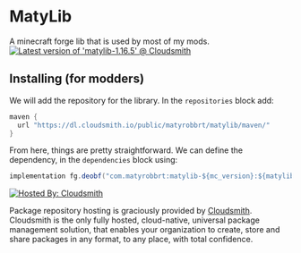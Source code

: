 # MatyLib
A minecraft forge lib that is used by most of my mods.
[![Latest version of 'matylib-1.16.5' @ Cloudsmith](https://api-prd.cloudsmith.io/v1/badges/version/matyrobbrt/matylib/maven/matylib-1.16.5/latest/a=noarch;xg=com.matyrobbrt/?render=true&show_latest=true)](https://cloudsmith.io/~matyrobbrt/repos/matylib/packages/detail/maven/matylib-1.16.5/latest/a=noarch;xg=com.matyrobbrt/)

## Installing (for modders)
We will add the repository for the library. In the `repositories` block add:
```java
maven {
  url "https://dl.cloudsmith.io/public/matyrobbrt/matylib/maven/"
}
```
From here, things are pretty straightforward. We can define the dependency, in the `dependencies` block using:
```java
implementation fg.deobf("com.matyrobbrt:matylib-${mc_version}:${matylib_version}") // Make sure to define these values in your gradle.properties, and make sure that the version you are targetting exists!
```


[![Hosted By: Cloudsmith](https://img.shields.io/badge/OSS%20hosting%20by-cloudsmith-blue?logo=cloudsmith&style=for-the-badge)](https://cloudsmith.com)

Package repository hosting is graciously provided by  [Cloudsmith](https://cloudsmith.com).
Cloudsmith is the only fully hosted, cloud-native, universal package management solution, that
enables your organization to create, store and share packages in any format, to any place, with total
confidence.
